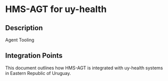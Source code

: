 # HMS-AGT for uy-health

## Description

Agent Tooling

## Integration Points

This document outlines how HMS-AGT is integrated with uy-health systems in Eastern Republic of Uruguay.
